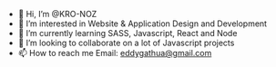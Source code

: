 - 👋 Hi, I’m @KRO-NOZ
- 👀 I’m interested in Website & Application Design and Development
- 🌱 I’m currently learning SASS, Javascript, React and Node
- 💞️ I’m looking to collaborate on a lot of Javascript projects
- 📫 How to reach me Email: eddygathua@gmail.com

<!---
KRO-NOZ/KRO-NOZ is a ✨ special ✨ repository because its `README.md` (this file) appears on your GitHub profile.
You can click the Preview link to take a look at your changes.
--->
